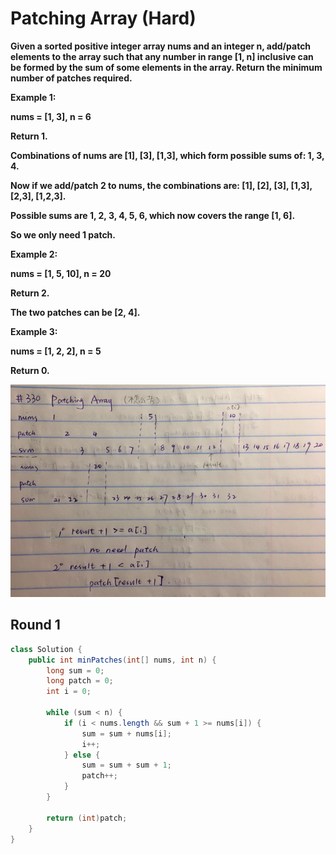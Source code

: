 # Patching Array (Hard)

**Given a sorted positive integer array nums and an integer n, add/patch elements to the array such that any number in range [1, n] inclusive can be formed by the sum of some elements in the array. Return the minimum number of patches required.**

**Example 1:**

**nums = [1, 3], n = 6**

**Return 1.**

**Combinations of nums are [1], [3], [1,3], which form possible sums of: 1, 3, 4.**

**Now if we add/patch 2 to nums, the combinations are: [1], [2], [3], [1,3], [2,3], [1,2,3].**

**Possible sums are 1, 2, 3, 4, 5, 6, which now covers the range [1, 6].**

**So we only need 1 patch.**

**Example 2:**

**nums = [1, 5, 10], n = 20**

**Return 2.**

**The two patches can be [2, 4].**

**Example 3:**

**nums = [1, 2, 2], n = 5**

**Return 0.**

![Alt Text](https://raw.githubusercontent.com/zaa9205/images/master/330.Patching%20Array.png)

## Round 1

```java
class Solution {
    public int minPatches(int[] nums, int n) {
        long sum = 0;
        long patch = 0;
        int i = 0;
         
        while (sum < n) {
            if (i < nums.length && sum + 1 >= nums[i]) {
                sum = sum + nums[i];
                i++;
            } else {
                sum = sum + sum + 1;
                patch++;
            }
        }
        
        return (int)patch;
    }
}
```
